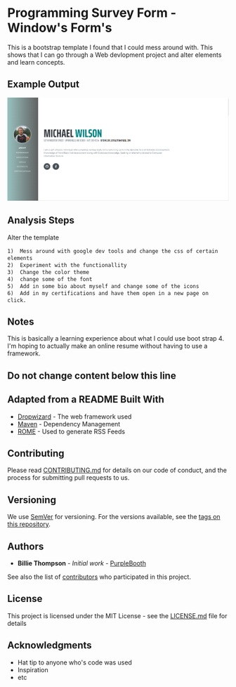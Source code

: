 # Programming Survey Form - Window's Form's

This is a bootstrap template I found that I could mess around with.  This shows that I can go through a Web devlopment project and alter elements and learn concepts.

## Example Output

![Sample Output](README.jpg)

## Analysis Steps
Alter the template

	1)  Mess around with google dev tools and change the css of certain elements
	2)  Experiment with the functionallity
	3)  Change the color theme
	4)  change some of the font
	5)  Add in some bio about myself and change some of the icons
	6)  Add in my certifications and have them open in a new page on click.

## Notes

This is basically a learning experience about what I could use boot strap 4.  I'm hoping to actually make an online resume without having to use a framework.   

## Do not change content below this line
## Adapted from a README Built With

* [Dropwizard](http://www.dropwizard.io/1.0.2/docs/) - The web framework used
* [Maven](https://maven.apache.org/) - Dependency Management
* [ROME](https://rometools.github.io/rome/) - Used to generate RSS Feeds

## Contributing

Please read [CONTRIBUTING.md](https://gist.github.com/PurpleBooth/b24679402957c63ec426) for details on our code of conduct, and the process for submitting pull requests to us.

## Versioning

We use [SemVer](http://semver.org/) for versioning. For the versions available, see the [tags on this repository](https://github.com/your/project/tags). 

## Authors

* **Billie Thompson** - *Initial work* - [PurpleBooth](https://github.com/PurpleBooth)

See also the list of [contributors](https://github.com/your/project/contributors) who participated in this project.

## License

This project is licensed under the MIT License - see the [LICENSE.md](LICENSE.md) file for details

## Acknowledgments

* Hat tip to anyone who's code was used
* Inspiration
* etc
